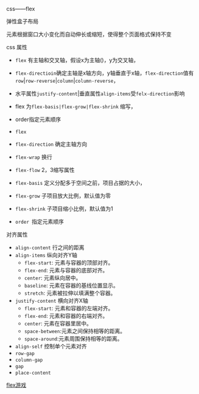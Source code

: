 css——flex

弹性盒子布局

元素根据窗口大小变化而自动伸长或缩短，使得整个页面格式保持不变

css 属性

- `flex` 有主轴和交叉轴，假设x为主轴()，y为交叉轴，
- `flex-directioin`确定主轴是x轴方向，y轴垂直于x轴，`flex-direction`值有`row`|`row-reverse`|`column`|`column-reverse`，
- 水平属性`justify-content`|垂直属性`align-items`受`felx-direction`影响
- flex 为`flex-basis|flex-grow|flex-shrink` 缩写，
- order指定元素顺序







- `flex`
- `flex-direction` 确定主轴方向
- `flex-wrap` 换行
- `flex-flow`  2，3缩写属性
- `flex-basis` 定义分配多于空间之前，项目占据的大小，
- `flex-grow` 子项目放大比例，默认值为零
- `flex-shrink` 子项目缩小比例，默认值为1
- `order `指定元素顺序

对齐属性

- `align-content` 行之间的距离
- `align-items` 纵向对齐Y轴
  - `flex-start`: 元素与容器的顶部对齐。
  - `flex-end`: 元素与容器的底部对齐。
  - `center`: 元素纵向居中。
  - `baseline`: 元素在容器的基线位置显示。
  - `stretch`: 元素被拉伸以填满整个容器。
- `justify-content` 横向对齐X轴
  - `flex-start`: 元素和容器的左端对齐。
  - `flex-end`: 元素和容器的右端对齐。
  - `center`: 元素在容器里居中。
  - `space-between`:元素之间保持相等的距离。
  - `space-around`:元素周围保持相等的距离。
- `align-self` 控制单个元素对齐
- `row-gap`
- `column-gap`
- `gap`
- `place-content`





[flex游戏](http://flexboxfroggy.com/#zh-cn)